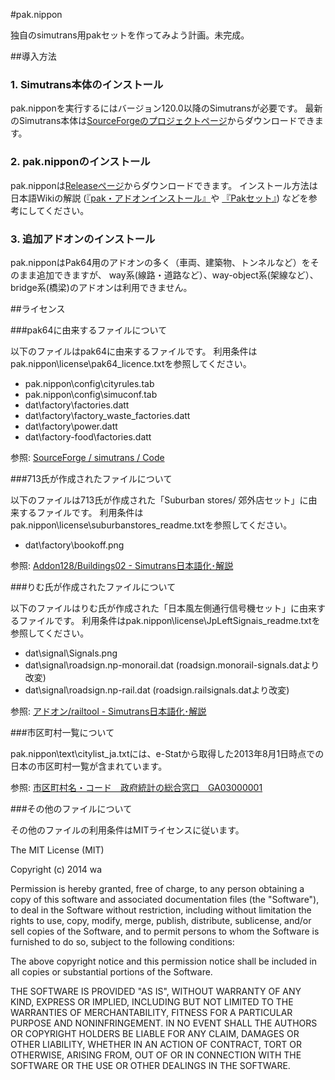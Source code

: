 #pak.nippon

独自のsimutrans用pakセットを作ってみよう計画。未完成。

##導入方法

### 1. Simutrans本体のインストール
pak.nipponを実行するにはバージョン120.0以降のSimutransが必要です。
最新のSimutrans本体は[SourceForgeのプロジェクトページ](http://sourceforge.net/projects/simutrans/files/simutrans/)からダウンロードできます。

### 2. pak.nipponのインストール
pak.nipponは[Releaseページ](https://github.com/wa-st/pak-nippon/releases)からダウンロードできます。
インストール方法は日本語Wikiの解説
([『pak・アドオンインストール』](http://japanese.simutrans.com/index.php?pak%A1%A6%A5%A2%A5%C9%A5%AA%A5%F3%A5%A4%A5%F3%A5%B9%A5%C8%A1%BC%A5%EB)や
[『Pakセット』](http://japanese.simutrans.com/index.php?Pak%A5%BB%A5%C3%A5%C8))
などを参考にしてください。

### 3. 追加アドオンのインストール

pak.nipponはPak64用のアドオンの多く（車両、建築物、トンネルなど）をそのまま追加できますが、
way系(線路・道路など）、way-object系(架線など）、bridge系(橋梁)のアドオンは利用できません。


##ライセンス

###pak64に由来するファイルについて

以下のファイルはpak64に由来するファイルです。
利用条件はpak.nippon\license\pak64_licence.txtを参照してください。

- pak.nippon\config\cityrules.tab
- pak.nippon\config\simuconf.tab
- dat\factory\factories.datt
- dat\factory\factory_waste_factories.datt
- dat\factory\power.datt
- dat\factory-food\factories.datt

参照: [SourceForge / simutrans / Code](http://sourceforge.net/p/simutrans/code/HEAD/tree/pak64/)


###713氏が作成されたファイルについて

以下のファイルは713氏が作成された「Suburban stores/ 郊外店セット」に由来するファイルです。
利用条件はpak.nippon\license\suburbanstores_readme.txtを参照してください。

- dat\factory\bookoff.png

参照: [Addon128/Buildings02 - Simutrans日本語化･解説](http://japanese.simutrans.com/index.php?Addon128%2FBuildings02)

###りむ氏が作成されたファイルについて

以下のファイルはりむ氏が作成された「日本風左側通行信号機セット」に由来するファイルです。
利用条件はpak.nippon\license\JpLeftSignais_readme.txtを参照してください。

- dat\signal\Signals.png
- dat\signal\roadsign.np-monorail.dat (roadsign.monorail-signals.datより改変)
- dat\signal\roadsign.np-rail.dat (roadsign.railsignals.datより改変)

参照: [アドオン/railtool - Simutrans日本語化･解説](http://japanese.simutrans.com/index.php?%A5%A2%A5%C9%A5%AA%A5%F3%2Frailtool)

###市区町村一覧について

pak.nippon\text\citylist_ja.txtには、e-Statから取得した2013年8月1日時点での日本の市区町村一覧が含まれています。

参照: [市区町村名・コード　政府統計の総合窓口　GA03000001](http://www.e-stat.go.jp/SG1/hyoujun/initialize.do)

###その他のファイルについて

その他のファイルの利用条件はMITライセンスに従います。

The MIT License (MIT)

Copyright (c) 2014 wa

Permission is hereby granted, free of charge, to any person obtaining a copy
of this software and associated documentation files (the "Software"), to deal
in the Software without restriction, including without limitation the rights
to use, copy, modify, merge, publish, distribute, sublicense, and/or sell
copies of the Software, and to permit persons to whom the Software is
furnished to do so, subject to the following conditions:

The above copyright notice and this permission notice shall be included in
all copies or substantial portions of the Software.

THE SOFTWARE IS PROVIDED "AS IS", WITHOUT WARRANTY OF ANY KIND, EXPRESS OR
IMPLIED, INCLUDING BUT NOT LIMITED TO THE WARRANTIES OF MERCHANTABILITY,
FITNESS FOR A PARTICULAR PURPOSE AND NONINFRINGEMENT. IN NO EVENT SHALL THE
AUTHORS OR COPYRIGHT HOLDERS BE LIABLE FOR ANY CLAIM, DAMAGES OR OTHER
LIABILITY, WHETHER IN AN ACTION OF CONTRACT, TORT OR OTHERWISE, ARISING FROM,
OUT OF OR IN CONNECTION WITH THE SOFTWARE OR THE USE OR OTHER DEALINGS IN
THE SOFTWARE.
 